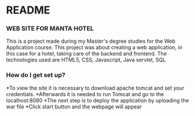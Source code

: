 # README #

### WEB SITE FOR MANTA HOTEL ###
This is a project made during my Master's degree studies for the Web Application course. This project was about creating a web application, in this case for a hotel, taking care of the backend and frontend.
The technologies used are HTML5, CSS, Javascript, Java servlet, SQL

### How do I get set up? ###

*To view the site it is necessary to download apache tomcat and set your credentials.
*Afterwards it is needed to run Tomcat and go to the localhost:8080 
*The next step is to deploy the application by uploading the war file
*Click start button and the webpage will appear
